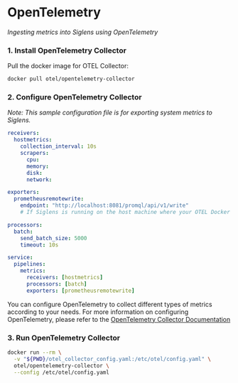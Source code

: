 # OpenTelemetry

_Ingesting metrics into Siglens using OpenTelemetry_

### 1. Install OpenTelemetry Collector

Pull the docker image for OTEL Collector:

```bash
docker pull otel/opentelemetry-collector
```

### 2. Configure OpenTelemetry Collector

_Note: This sample configuration file is for exporting system metrics to Siglens._

```yml title="otel_collector_config.yaml"
receivers:
  hostmetrics:
    collection_interval: 10s
    scrapers:
      cpu:
      memory:
      disk:
      network:

exporters:
  prometheusremotewrite:
    endpoint: "http://localhost:8081/promql/api/v1/write"
    # If Siglens is running on the host machine where your OTEL Docker container is running, then use `host.docker.internal:8081`.

processors:
  batch:
    send_batch_size: 5000
    timeout: 10s

service:
  pipelines:
    metrics:
      receivers: [hostmetrics]
      processors: [batch]
      exporters: [prometheusremotewrite]
```

You can configure OpenTelemetry to collect different types of metrics according to your needs. For more information on configuring OpenTelemetry, please refer to the [OpenTelemetry Collector Documentation](https://opentelemetry.io/docs/collector/configuration)


### 3. Run OpenTelemetry Collector

```bash 
docker run --rm \
  -v "${PWD}/otel_collector_config.yaml:/etc/otel/config.yaml" \
  otel/opentelemetry-collector \
  --config /etc/otel/config.yaml
```
